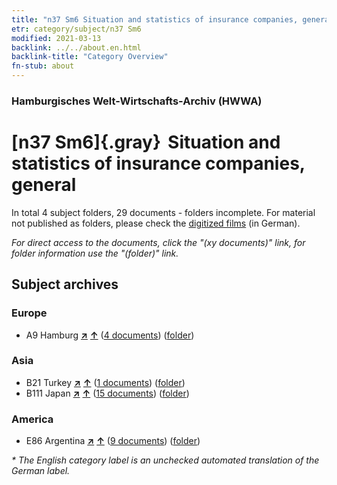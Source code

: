 ```yaml
---
title: "n37 Sm6 Situation and statistics of insurance companies, general"
etr: category/subject/n37 Sm6
modified: 2021-03-13
backlink: ../../about.en.html
backlink-title: "Category Overview"
fn-stub: about
---
```


### Hamburgisches Welt-Wirtschafts-Archiv (HWWA)
# [n37 Sm6]{.gray}&#8201; Situation and statistics of insurance companies, general&#160; 





In total 4 subject folders, 29 documents - folders incomplete.
For material not published as folders, please check the [digitized films](/film/h1_sh) (in German).

_For direct access to the documents, click the "(xy documents)" link, for folder information use the "(folder)" link._

## Subject archives



### Europe

- A9 Hamburg [**&nearr;**](../../../geo/i/140905/about.en.html "Hamburg (all folders)") [**&uarr;**](../../../geo/about.en.html#A9 "Country category system") (<a href="https://pm20.zbw.eu/dfgview/sh/140905,145728" title="about: Hamburg : Situation and statistics of insurance companies, general" target="_blank">4 documents</a>) ([folder](http://purl.org/pressemappe20/folder/sh/140905,145728))

### Asia

- B21 Turkey [**&nearr;**](../../../geo/i/141111/about.en.html "Turkey (all folders)") [**&uarr;**](../../../geo/about.en.html#B21 "Country category system") (<a href="https://pm20.zbw.eu/dfgview/sh/141111,145728" title="about: Turkey : Situation and statistics of insurance companies, general" target="_blank">1 documents</a>) ([folder](http://purl.org/pressemappe20/folder/sh/141111,145728))
- B111 Japan [**&nearr;**](../../../geo/i/141272/about.en.html "Japan (all folders)") [**&uarr;**](../../../geo/about.en.html#B111 "Country category system") (<a href="https://pm20.zbw.eu/dfgview/sh/141272,145728" title="about: Japan : Situation and statistics of insurance companies, general" target="_blank">15 documents</a>) ([folder](http://purl.org/pressemappe20/folder/sh/141272,145728))

### America

- E86 Argentina [**&nearr;**](../../../geo/i/141692/about.en.html "Argentina (all folders)") [**&uarr;**](../../../geo/about.en.html#E86 "Country category system") (<a href="https://pm20.zbw.eu/dfgview/sh/141692,145728" title="about: Argentina : Situation and statistics of insurance companies, general" target="_blank">9 documents</a>) ([folder](http://purl.org/pressemappe20/folder/sh/141692,145728))


_* The English category label is an unchecked automated translation of the German label._

